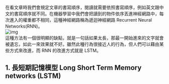 在看文章時我們會規定文章的書寫順序，閱讀就需要依照書寫順序，例如英文跟中文的書寫順序就不同。在機器學習中我們會把讀到的物件依序丟進神經網路中，每次進入的權重都不相同，這種神經網路稱為遞迴神經網路 Recurrent Neural Networks(RNN)。\
![img](https://colah.github.io/posts/2015-08-Understanding-LSTMs/img/RNN-unrolled.png)\
這種方法有一個很明顯的缺點，就是一句話如果太長，那最一開始進來的文字就會被遺忘，如此一來效果就不好。雖然此種行為很接近人的行為，但人們可以藉由某些方式來改進，而 RNN 的改進方式就是 LSTM。

## 1. 長短期記憶模型 Long Short Term Memory networks (LSTM)
